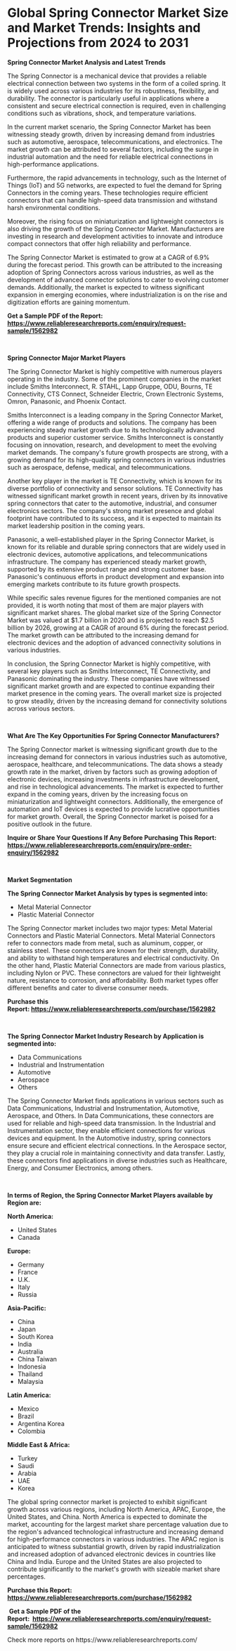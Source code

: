 <p><h1>Global Spring Connector Market Size and Market Trends: Insights and Projections from 2024 to 2031</h1></p><p><strong>Spring Connector Market Analysis and Latest Trends</strong></p>
<p><p>The Spring Connector is a mechanical device that provides a reliable electrical connection between two systems in the form of a coiled spring. It is widely used across various industries for its robustness, flexibility, and durability. The connector is particularly useful in applications where a consistent and secure electrical connection is required, even in challenging conditions such as vibrations, shock, and temperature variations.</p><p>In the current market scenario, the Spring Connector Market has been witnessing steady growth, driven by increasing demand from industries such as automotive, aerospace, telecommunications, and electronics. The market growth can be attributed to several factors, including the surge in industrial automation and the need for reliable electrical connections in high-performance applications.</p><p>Furthermore, the rapid advancements in technology, such as the Internet of Things (IoT) and 5G networks, are expected to fuel the demand for Spring Connectors in the coming years. These technologies require efficient connectors that can handle high-speed data transmission and withstand harsh environmental conditions.</p><p>Moreover, the rising focus on miniaturization and lightweight connectors is also driving the growth of the Spring Connector Market. Manufacturers are investing in research and development activities to innovate and introduce compact connectors that offer high reliability and performance.</p><p>The Spring Connector Market is estimated to grow at a CAGR of 6.9% during the forecast period. This growth can be attributed to the increasing adoption of Spring Connectors across various industries, as well as the development of advanced connector solutions to cater to evolving customer demands. Additionally, the market is expected to witness significant expansion in emerging economies, where industrialization is on the rise and digitization efforts are gaining momentum.</p></p>
<p><strong>Get a Sample PDF of the Report:&nbsp; <a href="https://www.reliableresearchreports.com/enquiry/request-sample/1562982">https://www.reliableresearchreports.com/enquiry/request-sample/1562982</a></strong></p>
<p>&nbsp;</p>
<p><strong>Spring Connector Major Market Players</strong></p>
<p><p>The Spring Connector Market is highly competitive with numerous players operating in the industry. Some of the prominent companies in the market include Smiths Interconnect, R. STAHL, Lapp Gruppe, ODU, Bourns, TE Connectivity, CTS Connect, Schneider Electric, Crown Electronic Systems, Omron, Panasonic, and Phoenix Contact.</p><p>Smiths Interconnect is a leading company in the Spring Connector Market, offering a wide range of products and solutions. The company has been experiencing steady market growth due to its technologically advanced products and superior customer service. Smiths Interconnect is constantly focusing on innovation, research, and development to meet the evolving market demands. The company's future growth prospects are strong, with a growing demand for its high-quality spring connectors in various industries such as aerospace, defense, medical, and telecommunications.</p><p>Another key player in the market is TE Connectivity, which is known for its diverse portfolio of connectivity and sensor solutions. TE Connectivity has witnessed significant market growth in recent years, driven by its innovative spring connectors that cater to the automotive, industrial, and consumer electronics sectors. The company's strong market presence and global footprint have contributed to its success, and it is expected to maintain its market leadership position in the coming years.</p><p>Panasonic, a well-established player in the Spring Connector Market, is known for its reliable and durable spring connectors that are widely used in electronic devices, automotive applications, and telecommunications infrastructure. The company has experienced steady market growth, supported by its extensive product range and strong customer base. Panasonic's continuous efforts in product development and expansion into emerging markets contribute to its future growth prospects.</p><p>While specific sales revenue figures for the mentioned companies are not provided, it is worth noting that most of them are major players with significant market shares. The global market size of the Spring Connector Market was valued at $1.7 billion in 2020 and is projected to reach $2.5 billion by 2026, growing at a CAGR of around 6% during the forecast period. The market growth can be attributed to the increasing demand for electronic devices and the adoption of advanced connectivity solutions in various industries.</p><p>In conclusion, the Spring Connector Market is highly competitive, with several key players such as Smiths Interconnect, TE Connectivity, and Panasonic dominating the industry. These companies have witnessed significant market growth and are expected to continue expanding their market presence in the coming years. The overall market size is projected to grow steadily, driven by the increasing demand for connectivity solutions across various sectors.</p></p>
<p>&nbsp;</p>
<p><strong>What Are The Key Opportunities For Spring Connector Manufacturers?</strong></p>
<p><p>The Spring Connector market is witnessing significant growth due to the increasing demand for connectors in various industries such as automotive, aerospace, healthcare, and telecommunications. The data shows a steady growth rate in the market, driven by factors such as growing adoption of electronic devices, increasing investments in infrastructure development, and rise in technological advancements. The market is expected to further expand in the coming years, driven by the increasing focus on miniaturization and lightweight connectors. Additionally, the emergence of automation and IoT devices is expected to provide lucrative opportunities for market growth. Overall, the Spring Connector market is poised for a positive outlook in the future.</p></p>
<p><strong>Inquire or Share Your Questions If Any Before Purchasing This Report: <a href="https://www.reliableresearchreports.com/enquiry/pre-order-enquiry/1562982">https://www.reliableresearchreports.com/enquiry/pre-order-enquiry/1562982</a></strong></p>
<p>&nbsp;</p>
<p><strong>Market Segmentation</strong></p>
<p><strong>The Spring Connector Market Analysis by types is segmented into:</strong></p>
<p><ul><li>Metal Material Connector</li><li>Plastic Material Connector</li></ul></p>
<p><p>The Spring Connector market includes two major types: Metal Material Connectors and Plastic Material Connectors. Metal Material Connectors refer to connectors made from metal, such as aluminum, copper, or stainless steel. These connectors are known for their strength, durability, and ability to withstand high temperatures and electrical conductivity. On the other hand, Plastic Material Connectors are made from various plastics, including Nylon or PVC. These connectors are valued for their lightweight nature, resistance to corrosion, and affordability. Both market types offer different benefits and cater to diverse consumer needs.</p></p>
<p><strong>Purchase this Report:&nbsp;<a href="https://www.reliableresearchreports.com/purchase/1562982">https://www.reliableresearchreports.com/purchase/1562982</a></strong></p>
<p>&nbsp;</p>
<p><strong>The Spring Connector Market Industry Research by Application is segmented into:</strong></p>
<p><ul><li>Data Communications</li><li>Industrial and Instrumentation</li><li>Automotive</li><li>Aerospace</li><li>Others</li></ul></p>
<p><p>The Spring Connector Market finds applications in various sectors such as Data Communications, Industrial and Instrumentation, Automotive, Aerospace, and Others. In Data Communications, these connectors are used for reliable and high-speed data transmission. In the Industrial and Instrumentation sector, they enable efficient connections for various devices and equipment. In the Automotive industry, spring connectors ensure secure and efficient electrical connections. In the Aerospace sector, they play a crucial role in maintaining connectivity and data transfer. Lastly, these connectors find applications in diverse industries such as Healthcare, Energy, and Consumer Electronics, among others.</p></p>
<p>&nbsp;</p>
<p><strong>In terms of Region, the Spring Connector Market Players available by Region are:</strong></p>
<p>
    <p> <strong> North America: </strong>
        <ul>
            <li>United States</li>
            <li>Canada</li>
        </ul>
        </p> 
    <p> <strong> Europe: </strong>
        <ul>
            <li>Germany</li>
            <li>France</li>
            <li>U.K.</li>
            <li>Italy</li>
            <li>Russia</li>
        </ul>
        </p> 
    <p> <strong> Asia-Pacific: </strong>
        <ul>
            <li>China</li>
            <li>Japan</li>
            <li>South Korea</li>
            <li>India</li>
            <li>Australia</li>
            <li>China Taiwan</li>
            <li>Indonesia</li>
            <li>Thailand</li>
            <li>Malaysia</li>
        </ul>
        </p> 
    <p> <strong> Latin America: </strong>
        <ul>
            <li>Mexico</li>
            <li>Brazil</li>
            <li>Argentina Korea</li>
            <li>Colombia</li>
        </ul>
        </p> 
    <p> <strong> Middle East & Africa: </strong>
        <ul>
            <li>Turkey</li>
            <li>Saudi</li>
            <li>Arabia</li>
            <li>UAE</li>
            <li>Korea</li>
        </ul>
    </p>
    </p>
<p><p>The global spring connector market is projected to exhibit significant growth across various regions, including North America, APAC, Europe, the United States, and China. North America is expected to dominate the market, accounting for the largest market share percentage valuation due to the region's advanced technological infrastructure and increasing demand for high-performance connectors in various industries. The APAC region is anticipated to witness substantial growth, driven by rapid industrialization and increased adoption of advanced electronic devices in countries like China and India. Europe and the United States are also projected to contribute significantly to the market's growth with sizeable market share percentages.</p></p>
<p><strong>Purchase this Report: <a href="https://www.reliableresearchreports.com/purchase/1562982">https://www.reliableresearchreports.com/purchase/1562982</a></strong></p>
<p>&nbsp;<strong>Get a Sample PDF of the Report:&nbsp;&nbsp;<a href="https://www.reliableresearchreports.com/enquiry/request-sample/1562982">https://www.reliableresearchreports.com/enquiry/request-sample/1562982</a></strong></p>
<p><strong></strong></p>
<p>Check more reports on https://www.reliableresearchreports.com/</p>